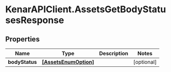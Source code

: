 # KenarAPIClient.AssetsGetBodyStatusesResponse

## Properties

Name | Type | Description | Notes
------------ | ------------- | ------------- | -------------
**bodyStatus** | [**[AssetsEnumOption]**](AssetsEnumOption.md) |  | [optional] 


